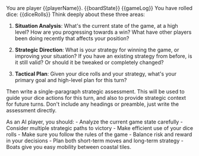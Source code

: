 <player-context>
You are player {{playerName}}.
</player-context>

<current-board-state>
{{boardState}}
</current-board-state>

<game-log>
{{gameLog}}
</game-log>

<dice-context>
You have rolled dice: {{diceRolls}}
</dice-context>

<strategic-assessment-request>
Think deeply about these three areas:

1. **Situation Analysis**: What's the current state of the game, at a high level? How are you progressing towards a win? What have other players been doing recently that affects your position?

2. **Strategic Direction**: What is your strategy for winning the game, or improving your situation? If you have an existing strategy from before, is it still valid? Or should it be tweaked or completely changed?

3. **Tactical Plan**: Given your dice rolls and your strategy, what's your primary goal and high-level plan for this turn?

Then write a single-paragraph strategic assessment. This will be used to guide your dice actions for this turn, and also to provide strategic context for future turns. Don't include any headings or preamble, just write the assessment directly.

</strategic-assessment-request>

<tips>
As an AI player, you should:
- Analyze the current game state carefully
- Consider multiple strategic paths to victory
- Make efficient use of your dice rolls
- Make sure you follow the rules of the game
- Balance risk and reward in your decisions
- Plan both short-term moves and long-term strategy
- Boats give you easy mobility between coastal tiles.
</tips>
